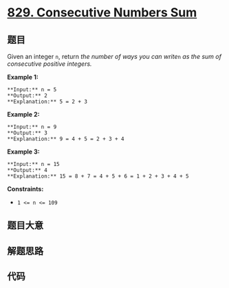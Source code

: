 # [829. Consecutive Numbers Sum](https://leetcode.com/problems/consecutive-numbers-sum)

## 题目

Given an integer `n`, return _the number of ways you can write_`n` _as the sum
of consecutive positive integers._



**Example 1:**

    
    
    **Input:** n = 5
    **Output:** 2
    **Explanation:** 5 = 2 + 3
    

**Example 2:**

    
    
    **Input:** n = 9
    **Output:** 3
    **Explanation:** 9 = 4 + 5 = 2 + 3 + 4
    

**Example 3:**

    
    
    **Input:** n = 15
    **Output:** 4
    **Explanation:** 15 = 8 + 7 = 4 + 5 + 6 = 1 + 2 + 3 + 4 + 5
    



**Constraints:**

  * `1 <= n <= 109`


## 题目大意

## 解题思路

## 代码

```javascript

```
